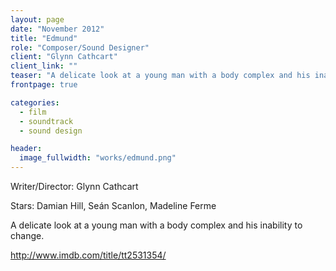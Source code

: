 ```yaml
---
layout: page
date: "November 2012"
title: "Edmund"
role: "Composer/Sound Designer"
client: "Glynn Cathcart"
client_link: ""
teaser: "A delicate look at a young man with a body complex and his inability to change."
frontpage: true

categories: 
  - film
  - soundtrack
  - sound design

header:
  image_fullwidth: "works/edmund.png"
---
```

Writer/Director: Glynn Cathcart

Stars: Damian Hill, Seán Scanlon, Madeline Ferme

A delicate look at a young man with a body complex and his inability to change.

http://www.imdb.com/title/tt2531354/